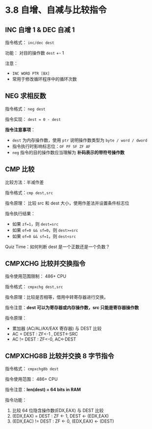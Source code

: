 # 3.8 自增、自减与比较指令

## INC 自增 1 & DEC 自减 1

指令格式： `inc/dec dest`

功能： 对目的操作数 `dest` +- 1

注意：

 - `INC WORD PTR [BX]`
 - 常用于修改循环程序中的循环次数

## NEG 求相反数

指令格式： `neg dest`

指令实现： `dest = 0 - dest`

**指令注意事项**：

 - `dest` 为内存操作数，使用 `ptr` 说明操作数类型为 `byte / word / dword`
 - 指令执行时影响标志位：`OF PF SF ZF AF`
 - `neg` 指令的目的操作数应当理解为 **补码表示的带符号操作数**

## CMP 比较

比较方法：半减作差

指令格式：`cmp dest,src`

指令原理： 比较 src 和 dest 大小，使用作差法并设置条件标志位

指令执行结果：

- 如果 `zf=1`，则 `dest=src`
- 如果 `of=0 && sf=0`，则 `dest>=src`
- 如果 `of=0 && sf=1`，则 `dest<src`

Quiz Time：如何判断 dest 是一个正数还是一个负数？

## CMPXCHG 比较并交换指令

指令使用范围限制： 486+ CPU

指令格式： `cmpxchg dest,src`

指令原理：比较是否相等，借用中转寄存器进行交换。

指令注意：**dest 可以为寄存器或内存操作数，src 只能是寄存器操作数**

指令原理： 

- 累加器 (AC/AL/AX/EAX 寄存器) 与 DEST 比较
- AC = DEST : ZF<-1 , DEST<-SRC
- AC != DEST : ZF<-0, AC<-DEST

## CMPXCHG8B 比较并交换 8 字节指令

指令格式： `cmpxchg8b dest`

指令使用范围： 486+ CPU

指令注意：**len(dest) = 64 bits in RAM**

指令功能：

1. 比较 64 位隐含操作数(EDX,EAX) 与 DEST 比较
2. (EDX,EAX) = DEST : ZF <- 1, DEST <- (EDX,EAX)
3. (EDX,EAC) != DEST : ZF <- 0, (EDX,EAX) <- (DEST)

